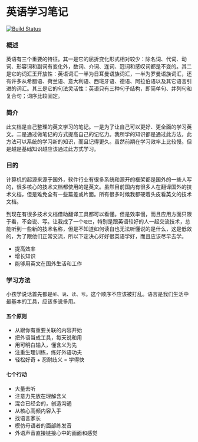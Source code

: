# 英语学习笔记

[![Build Status](https://travis-ci.org/jnotes/english-note.svg?branch=master)](https://travis-ci.org/jnotes/english-note)

### 概述

英语有三个重要的特征。其一是它的屈折变化形式相对较少：除名词、代词、动词、形容词和副词有变化外，数词、介词、连词、冠词和感叹词都是不变的。其二是它的词汇王开放性：英语词汇一半为日耳曼语族词汇，一半为罗曼语族词汇，还有许多从希腊语、荷兰语、意大利语、西班牙语、德语、阿拉伯语以及其它语言引进的词汇。其三是它的句法灵活性：英语只有三种句子结构，即简单句、并列句和复合句；词序比较固定。

### 简介

此文档是自己整理的英文学习的笔记。一是为了让自己可以更好、更全面的学习英文。二是通过做笔记的方式提高自己的记忆力。我所学的知识都是通过此方法，此方法可以系统的学习新的知识，而且记得更久。虽然前期在学习效率上比较慢。但是越是基础知识越应该通过此方式学习。

### 目的

计算机的起源来源于国外，软件行业有很多系统和源开的框架都是国外的一些人写的，很多核心的技术文档都使用的是英文。虽然目前国内有很多人在翻译国外的技术文档，但是难免全有一些篇差或片面。所有很多时候我都硬着头皮看英文的技术文档。

到现在有很多技术文档借助翻译工具都可以看懂。但是效率慢，而且应用方面只限于看，不会说、写。让我成了一个`哑巴`，特别是跟英语较好的人一起交流技术，总能听到一些新的技术名称，但是不知道如何读自也无法听懂说的是什么，这是低效的，为了跟他们正常交流，所以下定决心好好很英语学好，而且应该尽早去学。

- 提高效率
- 增长知识
- 能够用英文在国外生活和工作

### 学习方法

小孩学说话首先都是`听`、`说`、`读`、`写`。这个顺序不应该被打乱。语言是我们生活中最基本的工具，应该多说多用。

#### 五个原则

- 从跟你有重要关联的内容开始
- 把外语当成工具，每天说和用
- 用可明白输入，懂含义为先
- 注重生理训练，练好外语功夫
- 轻松好奇 + 忍耐歧义 = 学得快

#### 七个行动
- 大量去听
- 注意力先放在理解含义
- 混合已经会的，创造沟通
- 从核心高频内容入手
- 找语言家长
- 模仿母语者的面部练发音
- 外语声音直接链接心中的画面和感觉
